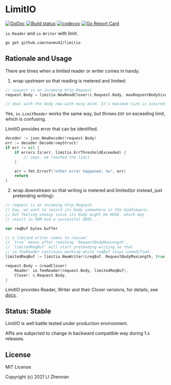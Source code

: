 # LimitIO

[![GoDoc](https://godoc.org/github.com/nanmu42/limitio?status.svg)](https://pkg.go.dev/github.com/nanmu42/limitio)
[![Build status](https://github.com/nanmu42/limitio/workflows/test/badge.svg)](https://github.com/nanmu42/limitio/actions)
[![codecov](https://codecov.io/gh/nanmu42/limitio/branch/master/graph/badge.svg)](https://codecov.io/gh/nanmu42/limitio)
[![Go Report Card](https://goreportcard.com/badge/github.com/nanmu42/limitio)](https://goreportcard.com/report/github.com/nanmu42/limitio)

`io.Reader` and `io.Writer` with limit.

```bash
go get github.com/nanmu42/limitio
```

## Rationale and Usage

There are times when a limited reader or writer comes in handy.

1. wrap upstream so that reading is metered and limited:

```go
// request is an incoming http.Request
request.Body = limitio.NewReadCloser(c.Request.Body, maxRequestBodySize, false)

// deal with the body now with easy mind. It's maximum size is assured.
```

Yes, `io.LimitReader` works the same way, but throws `EOF` on exceeding limit, which is confusing.

LimitIO provides error that can be identified.

```go
decoder := json.NewDecoder(request.Body)
err := decoder.Decode(&myStruct)
if err != nil {
    if errors.Is(err, limitio.ErrThresholdExceeded) {
        // oops, we reached the limit
    }

    err = fmt.Errorf("other error happened: %w", err)
    return
}
```

2. wrap downstream so that writing is metered and limited(or instead, just pretending writing):

```go
// request is an incoming http.Request.
// Say, we want to record its body somewhere in the middleware,
// but feeling uneasy since its body might be HUGE, which may
// result in OOM and a successful DDOS...

var reqBuf bytes.buffer

// a limited writer comes to rescue!
// `true` means after reaching `RequestBodyMaxLength`,
// `limitedReqBuf` will start pretending writing so that
// io.TeeReader continues working while reqBuf stays unmodified.
limitedReqBuf := limitio.NewWriter(&reqBuf, RequestBodyMaxLength, true)

request.Body = &readCloser{
    Reader: io.TeeReader(request.Body, limitedReqBuf), 
    Closer: c.Request.Body,
}
```

LimitIO provides Reader, Writer and their Closer versions, for details, see [docs](https://pkg.go.dev/github.com/nanmu42/limitio).

## Status: Stable

LimitIO is well battle tested under production environment.

APIs are subjected to change in backward compatible way during 1.x releases.

## License

MIT License

Copyright (c) 2021 LI Zhennan
